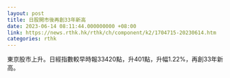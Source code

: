 ```yaml
---
layout: post
title: 日股開市後再創33年新高
date: 2023-06-14 08:11:44.000000000 +08:00
link: https://news.rthk.hk/rthk/ch/component/k2/1704715-20230614.htm
categories: rthk
---
```


東京股市上升。日經指數較早時報33420點，升401點，升幅1.22%，再創33年新高。
